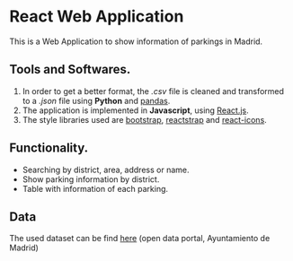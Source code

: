 # React Web Application 

This is a Web Application to show information of parkings in Madrid.

## Tools and Softwares.
1. In order to get a better format, the *.csv* file is cleaned and transformed to a *.json* file using **Python** and [pandas](https://pandas.pydata.org/). 
2. The application is implemented in **Javascript**, using [React.js](https://es.reactjs.org/).
3. The style libraries used are [bootstrap](https://getbootstrap.com/), [reactstrap](https://reactstrap.github.io/) and [react-icons](https://react-icons.github.io/react-icons/icons?name=fa).

## Functionality.
- Searching by district, area, address or name.
- Show parking information by district.
- Table with information of each parking.

## Data
The used dataset can be find [here](https://datos.madrid.es/portal/site/egob/) (open data portal, Ayuntamiento de Madrid)


